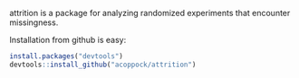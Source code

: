 
<!-- README.md is generated from README.Rmd. Please edit that file -->
attrition is a package for analyzing randomized experiments that encounter missingness.

Installation from github is easy:

``` r
install.packages("devtools")
devtools::install_github("acoppock/attrition")
```
